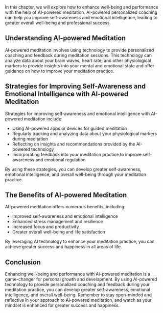 

In this chapter, we will explore how to enhance well-being and performance with the help of AI-powered meditation. AI-powered personalized coaching can help you improve self-awareness and emotional intelligence, leading to greater overall well-being and professional success.

Understanding AI-powered Meditation
-----------------------------------

AI-powered meditation involves using technology to provide personalized coaching and feedback during meditation sessions. This technology can analyze data about your brain waves, heart rate, and other physiological markers to provide insights into your mental and emotional state and offer guidance on how to improve your meditation practice.

Strategies for Improving Self-Awareness and Emotional Intelligence with AI-powered Meditation
---------------------------------------------------------------------------------------------

Strategies for improving self-awareness and emotional intelligence with AI-powered meditation include:

* Using AI-powered apps or devices for guided meditation
* Regularly tracking and analyzing data about your physiological markers during meditation
* Reflecting on insights and recommendations provided by the AI-powered technology
* Incorporating feedback into your meditation practice to improve self-awareness and emotional regulation

By using these strategies, you can develop greater self-awareness, emotional intelligence, and overall well-being through your meditation practice.

The Benefits of AI-powered Meditation
-------------------------------------

AI-powered meditation offers numerous benefits, including:

* Improved self-awareness and emotional intelligence
* Enhanced stress management and resilience
* Increased focus and productivity
* Greater overall well-being and life satisfaction

By leveraging AI technology to enhance your meditation practice, you can achieve greater success and happiness in all areas of life.

Conclusion
----------

Enhancing well-being and performance with AI-powered meditation is a game-changer for personal growth and development. By using AI-powered technology to provide personalized coaching and feedback during your meditation practice, you can develop greater self-awareness, emotional intelligence, and overall well-being. Remember to stay open-minded and reflective in your approach to AI-powered meditation, and watch as your mindset is enhanced for greater success and happiness.
